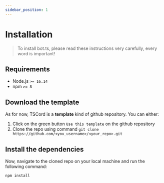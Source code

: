 ```yaml
---
sidebar_position: 1
---
```


# Installation

> To install bot.ts, please read these instructions very carefully, every word is important!

## Requirements

- Node.js `>= 16.14`
- npm `>= 8`

## Download the template

As for now, TSCord is a **template** kind of github repository. You can either:

1. Click on the green button `Use this template` on the github repository
2. Clone the repo using command `git clone https://github.com/<you_username>/<your_repo>.git`

## Install the dependencies

Now, navigate to the cloned repo on your local machine and run the following command:
```bash
npm install
```